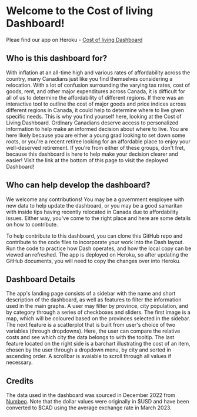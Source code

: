 # Welcome to the Cost of living Dashboard!

Pleae find our app on Heroku - [Cost of living Dashboard](https://cost-of-living.herokuapp.com/)

## Who is this dashboard for?

With inflation at an all-time high and various rates of affordability across the country, many Canadians just like you find themselves considering a relocation. With a lot of confusion surrounding the varying tax rates, cost of goods, rent, and other major expenditures across Canada, it is difficult for all of us to determine the affordability of different regions. If there was an interactive tool to outline the cost of major goods and price indices across different regions in Canada, it could help to determine where to live given specific needs. This is why you find yourself here, looking at the Cost of Living Dashboard. Ordinary Canadians deserve access to personalized information to help make an informed decision about where to live. You are here likely because you are either a young grad looking to set down some roots, or you're a recent retiree looking for an affordable place to enjoy your well-deserved retirement. If you're from either of these groups, don't fret, because this dashboard is here to help make your decision clearer and easier! Visit the link at the bottom of this page to visit the deployed Dashboard!

## Who can help develop the dashboard?

We welcome any contributions! You may be a government employee with new data to help update the dashboard, or you may be a good samaritan with inside tips having recently relocated in Canada due to affordability issues. Either way, you've come to the right place and here are some details on how to contribute.

To help contribute to this dashboard, you can clone this GitHub repo and contribute to the code files to incorporate your work into the Dash layout. Run the code to practice how Dash operates, and how the local copy can be viewed an refreshed. The app is deployed on Heroku, so after updating the GitHub documents, you will need to copy the changes over into Heroku.

## Dashboard Details

The app's landing page consists of a sidebar with the name and short description of the dashboard, as well as features to filter the information used in the main graphs. A user may filter by province, city population, and by category through a series of checkboxes and sliders. The first image is a map, which will be coloured based on the provinces selected in the sidebar. The next feature is a scatterplot that is built from user's choice of two variables (through dropdowns). Here, the user can compare the relative costs and see which city the data belongs to with the tooltip. The last feature located on the right side is a barchart illustrating the cost of an item, chosen by the user through a dropdown menu, by city and sorted in ascending order. A scrollbar is avaiable to scroll through all values if necessary.

## Credits

The data used in the dashboard was sourced in December 2022 from [Numbeo](https://www.numbeo.com/). Note that the dollar values were originally in $USD and have been converted to $CAD using the average exchange rate in March 2023.
